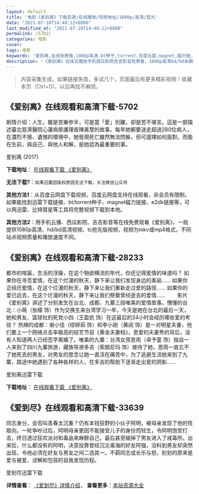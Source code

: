 ```yaml
---
layout: default
title: '电影《爱别离》下载资源/在线播放/视频地址/1080p/高清/蓝光'
date: "2021-07-10T14:40:12+0800"
last_modified_at: "2021-07-10T14:40:12+0800"
permalink: /5702/
categories: 电影
cover:
tags: 电影
keywords: '爱别离,在线免费看,1080p高清,bt种子,torrent,百度云盘,magnet,磁力链,迅雷下载资源'
description: '《爱别离》在线云播放手机西瓜影院吉吉影音免费看，1080p高清bd/hd未删减完整版和tc抢先枪版，mkv/mp4格式，附带bt/torrent种子、magnet/磁力链、百度云盘、网盘资源迅雷下载链接'
---
```


>内容采集生成，如果链接失效，多试几个，页面最后有更多精彩视频！收藏本页（Ctrl+D)，以后再找不麻烦。


## 《爱别离》在线观看和高清下载-5702

剧情介绍：人生，雖是苦樂參半，可是當「愛」別離，卻是苦不堪言。這是一部描述臺北慈濟醫院心蓮病房護理長陳美慧的故事。每年她都要送走超過280位病人，在濃烈不捨、遺憾的環境中，她發現死亡雖然無法閃躲，但可選擇如何面對。而能在生前，與自己、與他人和解，是她認為最重要的事。


爱别离 (2017)

**下载地址**： [在线观看下载 《爱别离》](https://www.btbtdy.me/btdy/dy15895.html) 


**无法下载?**：`如果迅雷因版权原因无法下载，关注微信公众号 `

**其他方法1**：从百度云网盘下载视频，百度云网盘支持在线观看，非会员有限制，如果能找到迅雷下载链接、bt/torrent种子、magnet磁力链接、e2dk链接等，可以用迅雷、比特彗星等工具将完整视频下载到本地。

**其他方法2**：用手机云播、西瓜影院、吉吉影音等在线免费观看《爱别离》，一般提供1080p高清、hd/bd高清视频、tc抢先版视频，视频为mkv或mp4格式，不同站点视频质量和播放速度不同。


## 《爱别离》在线观看和高清下载-28233

都市的喧嚣，生活的浮躁，在这个物欲横流的年代，你还记得爱情的味道吗？ 如果你在寻觅爱情，在这个烂漫的秋天，静下来让我们发现身边的美丽&hellip;… 如果你正经历爱情，在这个烂漫的秋天，静下来让我们重新走过爱的路径…… 如果你的爱已远去，在这个烂漫的秋天，静下来让我们祭奠曾经逝去的爱情&hellip;… 　　影片《爱别离》讲述了分别发生在台北、成都、九寨三段唯美的爱情故事。懵懂的台北：小萌（张檬 饰）作为交换生来台湾学习一年，今天是她在台北的最后一天，她和男友、篮球社的死党小四（王盈凯 饰）在这最后的24小时会经历哪些爱的考验？ 热辣的成都：谢小佳（缪婷茹 饰）和李小刚（黄阅 饰）是一对明星夫妻，他们要上一个网络点击率极高的综艺节目《黄金夫妻档》，恩爱的夫妻秀的背后，没有人知道两人已经签字离婚了。唯美的九寨：台湾女孩思雨（卓予童 饰）独自一人来到了四川九寨旅游，藏族导游多吉（索朗尼玛 饰）接待了她，思雨一直忘不了她死去的男友，对男友的思念让她一直活在痛苦中，为了逃避生活她来到了九寨，路途中她遇到了各种各样的人，在多吉的帮助下逐渐走出爱的阴影……


爱别离迅雷下载

**下载地址**： [在线观看下载 《爱别离》](https://www.993dy.com//vod-detail-id-20287.html) 


## 《爱到尽》在线观看和高清下载-33639

同志身分，会否叫青春太沉重？仍有本钱狂野的小伙子阿明，被母亲发现了他的性取向。一轮争吵过后，阿明母亲更因不能接受儿子的身份而轻生，令阿明饱受打击，终日透过狂欢派对和毒品来麻醉自己，最后甚至输掉了男友进入了戒毒所。出来后，什么都没有的阿明，决意投靠曾经沉沦毒海的好友阿强，没料到男友却突然出现，令他必须在好友与男友之间二选其一。不羁同志成长乐与怒，刻划的原来是爱与被爱、谅解和包容的自我发现历程。<br />


爱到尽迅雷下载

**详情查看**： [《爱到尽》详情介绍](/movie/33639/)， **查看更多**：[本站资源大全](/movie/t/all/)

